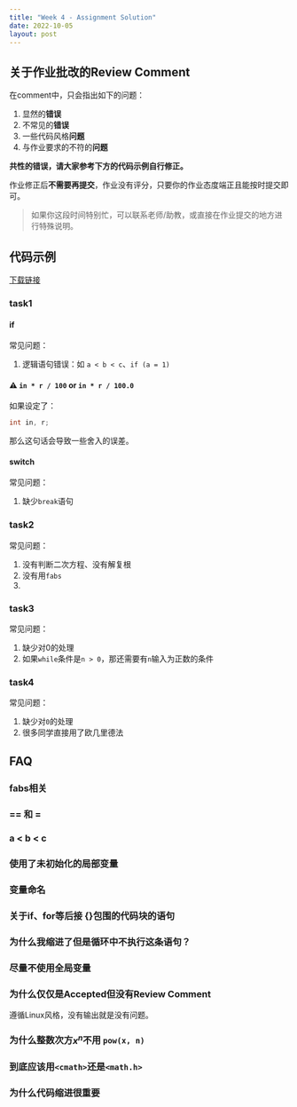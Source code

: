 ```yaml
---
title: "Week 4 - Assignment Solution"
date: 2022-10-05
layout: post
---
```


## 关于作业批改的Review Comment

在comment中，只会指出如下的问题：

1. 显然的**错误**
2. 不常见的**错误**
3. 一些代码风格**问题**
4. 与作业要求的不符的**问题**

**共性的错误，请大家参考下方的代码示例自行修正。**

作业修正后**不需要再提交**，作业没有评分，只要你的作业态度端正且能按时提交即可。

> 如果你这段时间特别忙，可以联系老师/助教，或直接在作业提交的地方进行特殊说明。

## 代码示例

[下载链接](https://github.com/Adversarr/cpp-2022-lecture-notes/releases/download/week4/AssignmentReference.zip)

### task1

#### if

常见问题：

1. 逻辑语句错误：如 `a < b < c`、`if (a = 1)`

#### ⚠️ `in * r / 100` or `in * r / 100.0` 

如果设定了：

```cpp
int in, r;
```

那么这句话会导致一些舍入的误差。

#### switch

常见问题：

1. 缺少`break`语句

### task2

常见问题：

1. 没有判断二次方程、没有解复根
2. 没有用`fabs`
3. 

### task3

常见问题：

1. 缺少对0的处理
2. 如果`while`条件是`n > 0`，那还需要有`n`输入为正数的条件

### task4

常见问题：

1. 缺少对`0`的处理
2. 很多同学直接用了欧几里德法



## FAQ

### fabs相关

### == 和 =

### a < b < c 

### 使用了未初始化的局部变量

### 变量命名

### 关于if、for等后接 {}包围的代码块的语句

### 为什么我缩进了但是循环中不执行这条语句？

### 尽量不使用全局变量

### 为什么仅仅是Accepted但没有Review Comment

遵循Linux风格，没有输出就是没有问题。

### 为什么整数次方$x^n$不用 `pow(x, n)`

### 到底应该用`<cmath>`还是`<math.h>`

### 为什么代码缩进很重要
